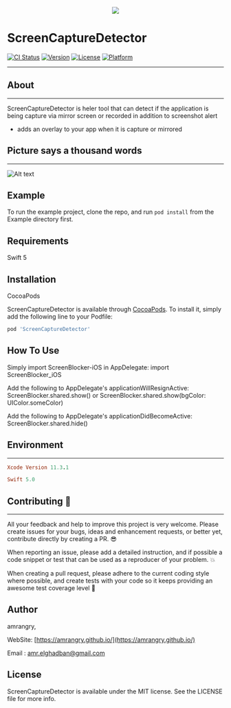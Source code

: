 
<p align="center">
  <img src ="https://github.com/amrangry/ScreenCaptureDetector/blob/master/Example/ScreenCaptureDetector/Images.xcassets/icon.imageset/icon.png?raw=true"/>
</p>

# ScreenCaptureDetector

[![CI Status](https://img.shields.io/travis/amrangry/ScreenCaptureDetector.svg?style=flat)](https://travis-ci.org/amrangry/ScreenCaptureDetector)
[![Version](https://img.shields.io/cocoapods/v/ScreenCaptureDetector.svg?style=flat)](https://cocoapods.org/pods/ScreenCaptureDetector)
[![License](https://img.shields.io/cocoapods/l/ScreenCaptureDetector.svg?style=flat)](https://cocoapods.org/pods/ScreenCaptureDetector)
[![Platform](https://img.shields.io/cocoapods/p/ScreenCaptureDetector.svg?style=flat)](https://cocoapods.org/pods/ScreenCaptureDetector)

---

##  About
---
  ScreenCaptureDetector is heler tool that can detect if the application is being capture via mirror screen or recorded in addition to screenshot alert 
   * adds an overlay to your app when it is capture or mirrored


##  Picture says a thousand words
---

![Alt text](https://github.com/amrangry/NYTimes/blob/master/project_demo_gif.gif?raw=true "sample")


## Example

To run the example project, clone the repo, and run `pod install` from the Example directory first.

## Requirements

Swift 5 

## Installation

CocoaPods

ScreenCaptureDetector is available through [CocoaPods](https://cocoapods.org). To install
it, simply add the following line to your Podfile:

```ruby
pod 'ScreenCaptureDetector'
```

## How To Use

Simply import ScreenBlocker-iOS in AppDelegate:
import ScreenBlocker_iOS

Add the following to AppDelegate's applicationWillResignActive:
ScreenBlocker.shared.show()
or
ScreenBlocker.shared.show(bgColor: UIColor.someColor)

Add the following to AppDelegate's applicationDidBecomeActive:
ScreenBlocker.shared.hide()

## Environment
---
```ruby
Xcode Version 11.3.1
```
```ruby
Swift 5.0
```

## Contributing 🤘
---
All your feedback and help to improve this project is very welcome. Please create issues for your bugs, ideas and enhancement requests, or better yet, contribute directly by creating a PR. 😎

When reporting an issue, please add a detailed instruction, and if possible a code snippet or test that can be used as a reproducer of your problem. 💥

When creating a pull request, please adhere to the current coding style where possible, and create tests with your code so it keeps providing an awesome test coverage level 💪

## Author

amrangry,

WebSite: [https://amrangry.github.io/](https://amrangry.github.io/)

Email : amr.elghadban@gmail.com

## License

ScreenCaptureDetector is available under the MIT license. See the LICENSE file for more info.

